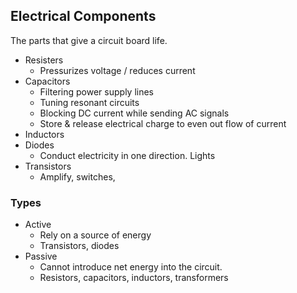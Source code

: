 ## Electrical Components
The parts that give a circuit board life.

- Resisters
	- Pressurizes voltage / reduces current
- Capacitors
	- Filtering power supply lines
	- Tuning resonant circuits
	- Blocking DC current while sending AC signals
	- Store & release electrical charge to even out flow of current
- Inductors
- Diodes
	- Conduct electricity in one direction. Lights
- Transistors
	- Amplify, switches,
### Types

- Active
	- Rely on a source of energy
	- Transistors, diodes
- Passive
	- Cannot introduce net energy into the circuit.
	- Resistors, capacitors, inductors, transformers